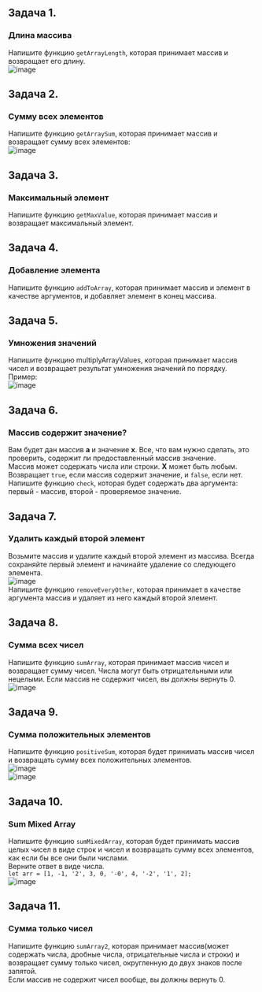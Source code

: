 ## Задача 1.   
### Длина массива  
Напишите функцию `getArrayLength`, которая принимает массив и возвращает его длину.  
![image](https://user-images.githubusercontent.com/113675674/213994029-5367decc-2581-493b-a086-fed4ddf6b11b.png)  


## Задача 2.   
### Сумму всех элементов  
Напишите функцию `getArraySum`, которая принимает массив и возвращает сумму всех элементов:  
![image](https://user-images.githubusercontent.com/113675674/213995758-20331719-d785-437a-aa42-26c35b5b3b55.png)  


## Задача 3.   
### Максимальный элемент  
Напишите функцию `getMaxValue`, которая принимает массив и возвращает максимальный элемент.  

## Задача 4.   
### Добавление элемента  
Напишите функцию `addToArray`, которая принимает массив и элемент в качестве аргументов,  и добавляет элемент в конец массива.  

## Задача 5.   
###  Умножения значений  
Напишите функцию multiplyArrayValues, которая принимает массив чисел и возвращает результат умножения значений по порядку. Пример:  
![image](https://user-images.githubusercontent.com/113675674/214001255-288a432a-a3fc-455c-8b11-8db4582a6dab.png)  

## Задача 6.   
### Массив содержит значение?  
Вам будет дан массив **a** и значение **x**. Все, что вам нужно сделать, это проверить, содержит ли предоставленный массив значение.  
Массив может содержать числа или строки. **Х** может быть любым.  
Возвращает `true`, если массив содержит значение, и `false`, если нет.  
Напишите функцию `check`, которая будет содержать два аргумента: первый - массив, второй - проверяемое значение.  

## Задача 7.   
### Удалить каждый второй элемент  
Возьмите массив и удалите каждый второй элемент из массива. Всегда сохраняйте первый элемент и начинайте удаление со следующего элемента.  
![image](https://user-images.githubusercontent.com/113675674/214069613-e6db6f83-db7a-413a-b98a-3d85637211b6.png)  
Напишите функцию `removeEveryOther`, которая принимает в качестве аргумента массив и удаляет из него каждый второй элемент.  

## Задача 8.   
###  Сумма всех чисел  
Напишите функцию `sumArray`, которая принимает массив чисел и возвращает сумму чисел. Числа могут быть отрицательными или нецелыми. Если массив не содержит чисел, вы должны вернуть 0.  
![image](https://user-images.githubusercontent.com/113675674/214229132-5e16d94f-c791-4fdf-b5eb-f00e9b269015.png)  


## Задача 9.   
### Сумма положительных элементов  
Напишите функцию `positiveSum`, которая будет принимать массив чисел и возвращать сумму всех положительных элементов.  
![image](https://user-images.githubusercontent.com/113675674/214228774-689a8e34-0d6f-46cb-94e2-547646fb732f.png)  
![image](https://user-images.githubusercontent.com/113675674/214228817-1a52438f-aac5-4a07-8e4f-bb655c3cddbf.png) 


## Задача 10.   
### Sum Mixed Array  
Напишите функцию `sumMixedArray`, которая будет принимать массив целых чисел в виде строк и чисел и возвращать сумму всех элементов, как если бы все они были числами.   
Верните ответ в виде числа.  
`let arr = [1, -1, '2', 3, 0, '-0', 4, '-2', '1', 2];`  
![image](https://user-images.githubusercontent.com/113675674/214231595-7c9ece66-df67-4ec9-8a47-138a8f56f55d.png)  


## Задача 11.   
### Сумма только чисел  
Напишите функцию `sumArray2`, которая принимает массив(может содержать числа, дробные числа, отрицательные числа и строки) и возвращает сумму только чисел, округленную до двух знаков после запятой.  
Если массив не содержит чисел вообще, вы должны вернуть 0.  
